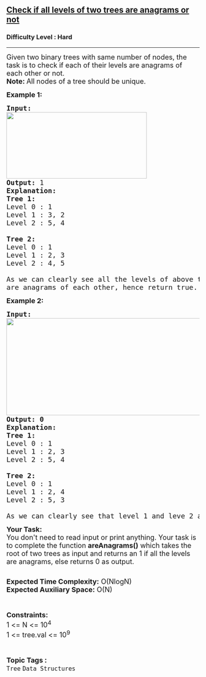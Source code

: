 <h2><a href="https://practice.geeksforgeeks.org/problems/check-if-all-levels-of-two-trees-are-anagrams-or-not/0">Check if all levels of two trees are anagrams or not</a></h2><h3>Difficulty Level : Hard</h3><hr><div class="problems_problem_content__Xm_eO"><p><span style="font-size:18px">Given two binary trees with same number of nodes, the task is&nbsp;to check if each of their levels are anagrams of each other or not.&nbsp;<br>
<strong>Note:&nbsp;</strong>All nodes of a tree should be unique.</span></p>

<p><span style="font-size:18px"><strong>Example 1:</strong></span></p>

<pre><span style="font-size:18px"><strong>Input:</strong>
<img alt="" src="https://media.geeksforgeeks.org/img-practice/abc-1649622345.gif" style="height:173px; width:366px">
<strong>Output: </strong>1
<strong>Explanation:</strong> 
<strong>Tree 1:</strong>
Level 0 : 1
Level 1 : 3, 2
Level 2 : 5, 4

<strong>Tree 2:</strong>
Level 0 : 1
Level 1 : 2, 3
Level 2 : 4, 5

As we can clearly see all the levels of above two binary trees 
are anagrams of each other, hence return true.
</span></pre>

<p><span style="font-size:18px"><strong>Example 2:</strong></span></p>

<pre><span style="font-size:18px"><strong>Input:
<img alt="" src="https://media.geeksforgeeks.org/wp-content/uploads/20221119111710/WhatsAppImage20221119at111602AM.jpeg" style="height:253px; width:573px">
Output: 0</strong>
<strong>Explanation:</strong> 
<strong>Tree 1:
</strong>Level 0 : 1
Level 1 : 2, 3 
Level 2 : 5, 4 

<strong>Tree 2:</strong> 
Level 0 : 1 
Level 1 : 2, 4 
Level 2 : 5, 3 

As we can clearly see that level 1 and leve 2 are not anagrams of each other, hence return false.</span>
</pre>

<p><span style="font-size:18px"><strong>Your Task:&nbsp;&nbsp;</strong><br>
You don't need to read input or print anything. Your task is to complete the function <strong>areAnagrams</strong><strong>()</strong>&nbsp;which takes the root of two trees as input&nbsp;and returns an 1 if all the levels are anagrams, else returns 0&nbsp;as output.</span><br>
&nbsp;</p>

<p><span style="font-size:18px"><strong>Expected Time Complexity:</strong> O(NlogN)<br>
<strong>Expected Auxiliary Space:</strong> O(N)</span></p>

<p>&nbsp;</p>

<p><span style="font-size:18px"><strong>Constraints:</strong><br>
1 &lt;= N &lt;= 10<sup>4</sup><br>
1 &lt;= tree.val &lt;= 10<sup>9</sup></span></p>
</div><br><p><span style=font-size:18px><strong>Topic Tags : </strong><br><code>Tree</code>&nbsp;<code>Data Structures</code>&nbsp;